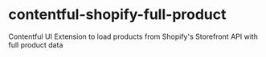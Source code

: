 # contentful-shopify-full-product
Contentful UI Extension to load products from Shopify's Storefront API with full product data
